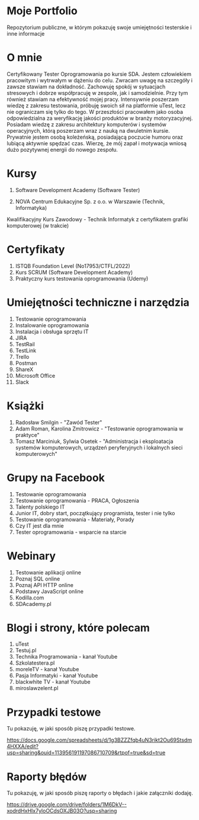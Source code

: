 # Moje Portfolio
Repozytorium publiczne, w którym pokazuję swoje umiejętności testerskie i inne informacje



# O mnie
Certyfikowany Tester Oprogramowania po kursie SDA.
Jestem człowiekiem pracowitym i wytrwałym w dążeniu do celu. Zwracam uwagę na szczegóły i zawsze stawiam na dokładność. Zachowuję spokój w sytuacjach stresowych i dobrze współpracuję w zespole, jak i samodzielnie. Przy tym również stawiam na efektywność mojej pracy. 
Intensywnie poszerzam wiedzę z zakresu testowania, próbuję swoich sił na platformie uTest, 
lecz nie ograniczam się tylko do tego. W przeszłości pracowałem jako osoba odpowiedzialna za weryfikację jakości produktów w branży motoryzacyjnej.
Posiadam wiedzę z zakresu architektury komputerów i systemów operacyjnych, 
którą poszerzam wraz z nauką na dwuletnim kursie. 
Prywatnie jestem osobą koleżeńską, posiadającą poczucie humoru oraz lubiącą aktywnie spędzać czas.
Wierzę, że mój zapał i motywacja wniosą dużo pozytywnej energii do nowego zespołu.

# Kursy
1. Software Development Academy (Software Tester)

2. NOVA Centrum Edukacyjne Sp. z o.o. w Warszawie (Technik, Informatyka)

Kwalifikacyjny Kurs Zawodowy - Technik Informatyk z certyfikatem grafiki komputerowej (w trakcie)


# Certyfikaty

1. ISTQB Foundation Level (No17953/CTFL/2022)
2. Kurs SCRUM (Software Development Academy)
3. Praktyczny kurs testowania oprogramowania (Udemy)


# Umiejętności techniczne i narzędzia

1. Testowanie oprogramowania
2. Instalowanie oprogramowania
3. Instalacja i obsługa sprzętu IT
4. JIRA
5. TestRail
6. TestLink
7. Trello
8. Postman
9. ShareX
10. Microsoft Office
11. Slack


# Książki

1. Radosław Smilgin - "Zawód Tester"
2. Adam Roman, Karolina Zmitrowicz - "Testowanie oprogramowania w praktyce"
3. Tomasz Marciniuk, Sylwia Osetek - "Administracja i eksploatacja systemów komputerowych, urządzeń peryferyjnych i lokalnych sieci komputerowych"


# Grupy na Facebook

1. Testowanie oprogramowania
2. Testowanie oprogramowania - PRACA, Ogłoszenia
3. Talenty polskiego IT
4. Junior IT, dobry start, początkujący programista, tester i nie tylko
5. Testowanie oprogramowania - Materiały, Porady
6. Czy IT jest dla mnie
7. Tester oprogramowania - wsparcie na starcie


# Webinary

1. Testowanie aplikacji online
2. Poznaj SQL online
3. Poznaj API HTTP online
4. Podstawy JavaScript online
5. Kodilla.com
6. SDAcademy.pl



# Blogi i strony, które polecam

1. uTest
2. Testuj.pl
3. Technika Programowania - kanał Youtube
4. Szkolatestera.pl
5. moreleTV - kanał Youtube
6. Pasja Informatyki - kanał Youtube
7. blackwhite TV - kanał Youtube
8. miroslawzelent.pl


# Przypadki testowe
Tu pokazuję, w jaki sposób piszę przypadki testowe.

https://docs.google.com/spreadsheets/d/1g3BZZZfqb4uN3rikt2Ou69Stsdm4HXXA/edit?usp=sharing&ouid=113956191197086710709&rtpof=true&sd=true

# Raporty błędów
Tu pokazuję, w jaki sposób piszę raporty o błędach i jakie załączniki dodaję.

https://drive.google.com/drive/folders/1M6DkV--xodrdHxHIx7yloOCdsOXJB03O?usp=sharing

